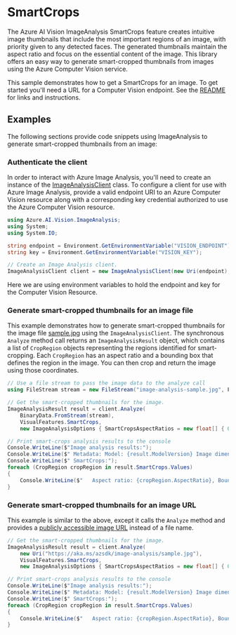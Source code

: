 # SmartCrops

The Azure AI Vision ImageAnalysis SmartCrops feature creates intuitive image thumbnails that include the most important regions of an image, with priority given to any detected faces. The generated thumbnails maintain the aspect ratio and focus on the essential content of the image. This library offers an easy way to generate smart-cropped thumbnails from images using the Azure Computer Vision service.

This sample demonstrates how to get a SmartCrops for an image. To get started you'll need a URL for a Computer Vision endpoint. See the [README](https://github.com/Azure/azure-sdk-for-net/blob/main/sdk/vision/Azure.AI.Vision.ImageAnalysis/README.md) for links and instructions.

## Examples

The following sections provide code snippets using ImageAnalysis to generate smart-cropped thumbnails from an image:

### Authenticate the client

In order to interact with Azure Image Analysis, you'll need to create an instance of the [ImageAnalysisClient][imageanalysis_client_class]
class. To configure a client for use with Azure Image Analysis, provide a valid endpoint URI to an Azure Computer Vision resource
along with a corresponding key credential authorized to use the Azure Computer Vision resource.

```C# Snippet:ImageAnalysisUsing
using Azure.AI.Vision.ImageAnalysis;
using System;
using System.IO;
```
```C# Snippet:ImageAnalysisAuth
string endpoint = Environment.GetEnvironmentVariable("VISION_ENDPOINT");
string key = Environment.GetEnvironmentVariable("VISION_KEY");

// Create an Image Analysis client.
ImageAnalysisClient client = new ImageAnalysisClient(new Uri(endpoint), new AzureKeyCredential(key));
```

Here we are using environment variables to hold the endpoint and key for the Computer Vision Resource.

### Generate smart-cropped thumbnails for an image file

This example demonstrates how to generate smart-cropped thumbnails for the image file [sample.jpg](https://aka.ms/azsdk/image-analysis/sample.jpg) using the `ImageAnalysisClient`. The synchronous `Analyze` method call returns an `ImageAnalysisResult` object, which contains a list of `CropRegion` objects representing the regions identified for smart-cropping. Each `CropRegion` has an aspect ratio and a bounding box that defines the region in the image. You can then crop and return the image using those coordinates.

```C# Snippet:ImageAnalysisSmartCropsFromFile
// Use a file stream to pass the image data to the analyze call
using FileStream stream = new FileStream("image-analysis-sample.jpg", FileMode.Open);

// Get the smart-cropped thumbnails for the image.
ImageAnalysisResult result = client.Analyze(
    BinaryData.FromStream(stream),
    VisualFeatures.SmartCrops,
    new ImageAnalysisOptions { SmartCropsAspectRatios = new float[] { 0.9F, 1.33F } });

// Print smart-crops analysis results to the console
Console.WriteLine($"Image analysis results:");
Console.WriteLine($" Metadata: Model: {result.ModelVersion} Image dimensions: {result.Metadata.Width} x {result.Metadata.Height}");
Console.WriteLine($" SmartCrops:");
foreach (CropRegion cropRegion in result.SmartCrops.Values)
{
    Console.WriteLine($"   Aspect ratio: {cropRegion.AspectRatio}, Bounding box: {cropRegion.BoundingBox}");
}
```

### Generate smart-cropped thumbnails for an image URL

This example is similar to the above, except it calls the `Analyze` method and provides a [publicly accessible image URL](https://aka.ms/azsdk/image-analysis/sample.jpg) instead of a file name.

```C# Snippet:ImageAnalysisSmartCropsFromUrl
// Get the smart-cropped thumbnails for the image.
ImageAnalysisResult result = client.Analyze(
    new Uri("https://aka.ms/azsdk/image-analysis/sample.jpg"),
    VisualFeatures.SmartCrops,
    new ImageAnalysisOptions { SmartCropsAspectRatios = new float[] { 0.9F, 1.33F } });

// Print smart-crops analysis results to the console
Console.WriteLine($"Image analysis results:");
Console.WriteLine($" Metadata: Model: {result.ModelVersion} Image dimensions: {result.Metadata.Width} x {result.Metadata.Height}");
Console.WriteLine($" SmartCrops:");
foreach (CropRegion cropRegion in result.SmartCrops.Values)
{
    Console.WriteLine($"   Aspect ratio: {cropRegion.AspectRatio}, Bounding box: {cropRegion.BoundingBox}");
}
```

[imageanalysis_client_class]: https://github.com/Azure/azure-sdk-for-net/blob/main/sdk/vision/Azure.AI.Vision.ImageAnalysis/src/Custom/ImageAnalysisClient.cs
